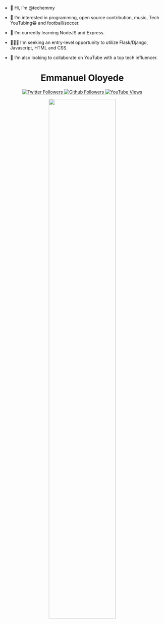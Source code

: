 - 👋 Hi, I’m @techemmy

- 👀 I’m interested in programming, open source contribution, music, Tech YouTubing😁 and football/soccer.
- 🌱 I’m currently learning NodeJS and Express.
- 👨🏽‍💻 I'm seeking an entry-level opportunity to utilize Flask/Django, Javascript, HTML and CSS.
- 💞️ I’m also looking to collaborate on YouTube with a top tech influencer.

<h1 align="center" > Emmanuel Oloyede </h1>
<p align="center">
  <a href="https://twitter.com/iTechEmmy" target="_blank">
    <img src="https://img.shields.io/twitter/follow/itechemmy?color=blue&logoColor=blue&style=for-the-badge"  alt="Twitter Followers" />
  </a>
  <a href="https://github.com/techemmy" target="_blank">
    <img src="https://img.shields.io/github/stars/techemmy?color=purple&style=for-the-badge"  alt="Github Followers" />
  </a>
  <a href="https://www.youtube.com/channel/UCi4tCYNfG7vWzxHJen3QOZg/" target="_blank">
    <img src="https://img.shields.io/youtube/channel/views/UCi4tCYNfG7vWzxHJen3QOZg?label=YouTube&style=for-the-badge" alt="YouTube Views" />
  </a>
</p>
<p align="center">
  <img width="65%" src="https://github-readme-stats.vercel.app/api?username=techemmy&&show_icons=true&theme=dracula" />
</p>

<!---
techemmy/techemmy is a ✨ special ✨ repository because its `README.md` (this file) appears on your GitHub profile.
You can click the Preview link to take a look at your changes.
--->
